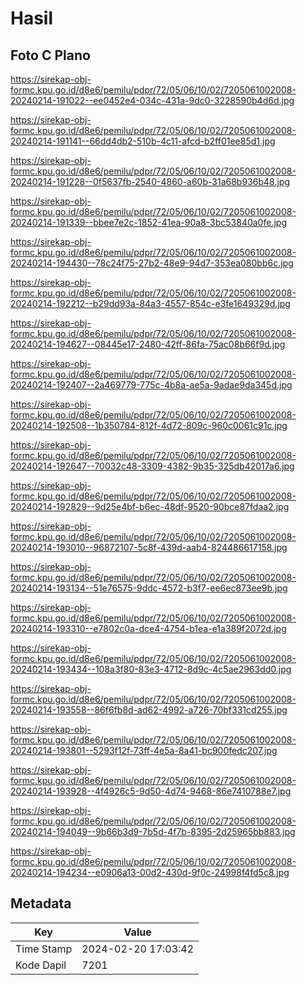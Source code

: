 # Hasil

## Foto C Plano

https://sirekap-obj-formc.kpu.go.id/d8e6/pemilu/pdpr/72/05/06/10/02/7205061002008-20240214-191022--ee0452e4-034c-431a-9dc0-3228590b4d6d.jpg

https://sirekap-obj-formc.kpu.go.id/d8e6/pemilu/pdpr/72/05/06/10/02/7205061002008-20240214-191141--66dd4db2-510b-4c11-afcd-b2ff01ee85d1.jpg

https://sirekap-obj-formc.kpu.go.id/d8e6/pemilu/pdpr/72/05/06/10/02/7205061002008-20240214-191228--0f5637fb-2540-4860-a60b-31a68b936b48.jpg

https://sirekap-obj-formc.kpu.go.id/d8e6/pemilu/pdpr/72/05/06/10/02/7205061002008-20240214-191339--bbee7e2c-1852-41ea-90a8-3bc53840a0fe.jpg

https://sirekap-obj-formc.kpu.go.id/d8e6/pemilu/pdpr/72/05/06/10/02/7205061002008-20240214-194430--78c24f75-27b2-48e9-94d7-353ea080bb6c.jpg

https://sirekap-obj-formc.kpu.go.id/d8e6/pemilu/pdpr/72/05/06/10/02/7205061002008-20240214-192212--b29dd93a-84a3-4557-854c-e3fe1649329d.jpg

https://sirekap-obj-formc.kpu.go.id/d8e6/pemilu/pdpr/72/05/06/10/02/7205061002008-20240214-194627--08445e17-2480-42ff-86fa-75ac08b66f9d.jpg

https://sirekap-obj-formc.kpu.go.id/d8e6/pemilu/pdpr/72/05/06/10/02/7205061002008-20240214-192407--2a469779-775c-4b8a-ae5a-9adae9da345d.jpg

https://sirekap-obj-formc.kpu.go.id/d8e6/pemilu/pdpr/72/05/06/10/02/7205061002008-20240214-192508--1b350784-812f-4d72-809c-960c0061c91c.jpg

https://sirekap-obj-formc.kpu.go.id/d8e6/pemilu/pdpr/72/05/06/10/02/7205061002008-20240214-192647--70032c48-3309-4382-9b35-325db42017a6.jpg

https://sirekap-obj-formc.kpu.go.id/d8e6/pemilu/pdpr/72/05/06/10/02/7205061002008-20240214-192829--9d25e4bf-b6ec-48df-9520-90bce87fdaa2.jpg

https://sirekap-obj-formc.kpu.go.id/d8e6/pemilu/pdpr/72/05/06/10/02/7205061002008-20240214-193010--96872107-5c8f-439d-aab4-824486617158.jpg

https://sirekap-obj-formc.kpu.go.id/d8e6/pemilu/pdpr/72/05/06/10/02/7205061002008-20240214-193134--51e76575-9ddc-4572-b3f7-ee6ec873ee9b.jpg

https://sirekap-obj-formc.kpu.go.id/d8e6/pemilu/pdpr/72/05/06/10/02/7205061002008-20240214-193310--e7802c0a-dce4-4754-b1ea-e1a389f2072d.jpg

https://sirekap-obj-formc.kpu.go.id/d8e6/pemilu/pdpr/72/05/06/10/02/7205061002008-20240214-193434--108a3f80-83e3-4712-8d9c-4c5ae2963dd0.jpg

https://sirekap-obj-formc.kpu.go.id/d8e6/pemilu/pdpr/72/05/06/10/02/7205061002008-20240214-193558--86f6fb8d-ad62-4992-a726-70bf331cd255.jpg

https://sirekap-obj-formc.kpu.go.id/d8e6/pemilu/pdpr/72/05/06/10/02/7205061002008-20240214-193801--5293f12f-73ff-4e5a-8a41-bc900fedc207.jpg

https://sirekap-obj-formc.kpu.go.id/d8e6/pemilu/pdpr/72/05/06/10/02/7205061002008-20240214-193928--4f4926c5-9d50-4d74-9468-86e7410788e7.jpg

https://sirekap-obj-formc.kpu.go.id/d8e6/pemilu/pdpr/72/05/06/10/02/7205061002008-20240214-194049--9b66b3d9-7b5d-4f7b-8395-2d25965bb883.jpg

https://sirekap-obj-formc.kpu.go.id/d8e6/pemilu/pdpr/72/05/06/10/02/7205061002008-20240214-194234--e0906a13-00d2-430d-9f0c-24998f4fd5c8.jpg


## Metadata

| Key        | Value               |
| ---------- | ------------------- |
| Time Stamp | 2024-02-20 17:03:42 |
| Kode Dapil | 7201                |



